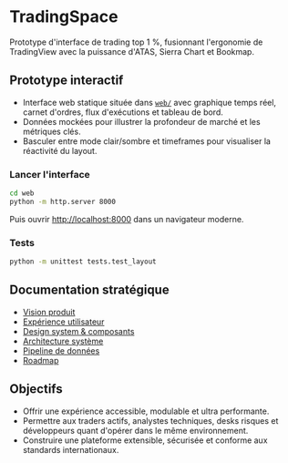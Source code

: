# TradingSpace

Prototype d'interface de trading top 1 %, fusionnant l'ergonomie de TradingView avec la puissance d'ATAS, Sierra Chart et Bookmap.

## Prototype interactif
- Interface web statique située dans [`web/`](web/) avec graphique temps réel, carnet d'ordres, flux d'exécutions et tableau de bord.
- Données mockées pour illustrer la profondeur de marché et les métriques clés.
- Basculer entre mode clair/sombre et timeframes pour visualiser la réactivité du layout.

### Lancer l'interface
```bash
cd web
python -m http.server 8000
```
Puis ouvrir [http://localhost:8000](http://localhost:8000) dans un navigateur moderne.

### Tests
```bash
python -m unittest tests.test_layout
```

## Documentation stratégique
- [Vision produit](docs/product-vision.md)
- [Expérience utilisateur](docs/ui/experience.md)
- [Design system & composants](docs/ui/components.md)
- [Architecture système](docs/architecture/system-architecture.md)
- [Pipeline de données](docs/data/market-data-pipeline.md)
- [Roadmap](docs/roadmap.md)

## Objectifs
- Offrir une expérience accessible, modulable et ultra performante.
- Permettre aux traders actifs, analystes techniques, desks risques et développeurs quant d'opérer dans le même environnement.
- Construire une plateforme extensible, sécurisée et conforme aux standards internationaux.
